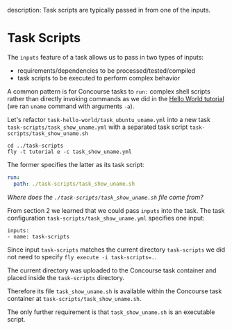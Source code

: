 description: Task scripts are typically passed in from one of the inputs.

# Task Scripts

The `inputs` feature of a task allows us to pass in two types of inputs:

* requirements/dependencies to be processed/tested/compiled
* task scripts to be executed to perform complex behavior

A common pattern is for Concourse tasks to `run:` complex shell scripts rather than directly invoking commands as we did in the [Hello World tutorial](task-hello-world.md#task-docker-images) (we ran `uname` command with arguments `-a`).

Let's refactor `task-hello-world/task_ubuntu_uname.yml` into a new task `task-scripts/task_show_uname.yml` with a separated task script `task-scripts/task_show_uname.sh`

```
cd ../task-scripts
fly -t tutorial e -c task_show_uname.yml
```

The former specifies the latter as its task script:

```yaml
run:
  path: ./task-scripts/task_show_uname.sh
```

_Where does the `./task-scripts/task_show_uname.sh` file come from?_

From section 2 we learned that we could pass `inputs` into the task. The task configuration `task-scripts/task_show_uname.yml` specifies one input:

```
inputs:
- name: task-scripts
```

Since input `task-scripts` matches the current directory `task-scripts` we did not need to specify `fly execute -i task-scripts=.`.

The current directory was uploaded to the Concourse task container and placed inside the `task-scripts` directory.

Therefore its file `task_show_uname.sh` is available within the Concourse task container at `task-scripts/task_show_uname.sh`.

The only further requirement is that `task_show_uname.sh` is an executable script.

